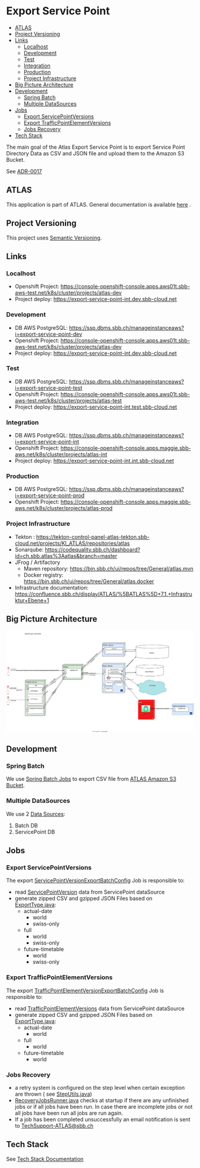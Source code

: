 # Export Service Point

<!-- toc -->

- [ATLAS](#atlas)
- [Project Versioning](#project-versioning)
- [Links](#links)
  * [Localhost](#localhost)
  * [Development](#development)
  * [Test](#test)
  * [Integration](#integration)
  * [Production](#production)
  * [Project Infrastructure](#project-infrastructure)
- [Big Picture Architecture](#big-picture-architecture)
- [Development](#development-1)
  * [Spring Batch](#spring-batch)
  * [Multiple DataSources](#multiple-datasources)
- [Jobs](#jobs)
  * [Export ServicePointVersions](#export-servicepointversions)
  * [Export TrafficPointElementVersions](#export-trafficpointelementversions)
  * [Jobs Recovery](#jobs-recovery)
- [Tech Stack](#tech-stack)

<!-- tocstop -->

The main goal of the Atlas Export Service Point is to export Service Point Directory Data as CSV and JSON file and
upload them to the Amazon S3 Bucket.

See [ADR-0017](https://confluence.sbb.ch/display/ATLAS/ADR-0017%3A++Service+Point+Directory+CSV+Export)

## ATLAS

This application is part of ATLAS. General documentation is
available [here](https://code.sbb.ch/projects/KI_ATLAS/repos/atlas-backend/browse/README.md#big-picture)
.

## Project Versioning

This project uses [Semantic Versioning](https://semver.org/).

## Links

### Localhost

* Openshift Project: https://console-openshift-console.apps.aws01t.sbb-aws-test.net/k8s/cluster/projects/atlas-dev
* Project deploy: https://export-service-point-int.dev.sbb-cloud.net

### Development

* DB AWS PostgreSQL: https://ssp.dbms.sbb.ch/manageinstanceaws?i=export-service-point-dev
* Openshift Project: https://console-openshift-console.apps.aws01t.sbb-aws-test.net/k8s/cluster/projects/atlas-dev
* Project deploy: https://export-service-point-int.dev.sbb-cloud.net

### Test

* DB AWS PostgreSQL: https://ssp.dbms.sbb.ch/manageinstanceaws?i=export-service-point-test
* Openshift Project: https://console-openshift-console.apps.aws01t.sbb-aws-test.net/k8s/cluster/projects/atlas-test
* Project deploy: https://export-service-point-int.test.sbb-cloud.net

### Integration

* DB AWS PostgreSQL: https://ssp.dbms.sbb.ch/manageinstanceaws?i=export-service-point-int
* Openshift Project: https://console-openshift-console.apps.maggie.sbb-aws.net/k8s/cluster/projects/atlas-int
* Project deploy: https://export-service-point-int.int.sbb-cloud.net

### Production

* DB AWS PostgreSQL: https://ssp.dbms.sbb.ch/manageinstanceaws?i=export-service-point-prod
* Openshift
  Project: https://console-openshift-console.apps.maggie.sbb-aws.net/k8s/cluster/projects/atlas-prod

### Project Infrastructure

* Tekton : https://tekton-control-panel-atlas-tekton.sbb-cloud.net/projects/KI_ATLAS/repositories/atlas
* Sonarqube: https://codequality.sbb.ch/dashboard?id=ch.sbb.atlas%3Aatlas&branch=master
* JFrog / Artifactory
    * Maven repository: https://bin.sbb.ch/ui/repos/tree/General/atlas.mvn
    * Docker registry: https://bin.sbb.ch/ui/repos/tree/General/atlas.docker
* Infrastructure
  documentation: https://confluence.sbb.ch/display/ATLAS/%5BATLAS%5D+7.1.+Infrastruktur+Ebene+1

## Big Picture Architecture

![Architecture](documentation/AtlasServicePointExportArch.svg)

## Development

### Spring Batch

We use [Spring Batch Jobs](https://docs.spring.io/spring-batch/docs/current/reference/html/) to export CSV file from
[ATLAS Amazon S3 Bucket](../base-atlas/documentation/amazon/README.md).

### Multiple DataSources

We use
2 [Data Sources](https://docs.spring.io/spring-boot/docs/2.1.x/reference/html/howto-data-access.html#howto-two-datasources):

1. Batch DB
2. ServicePoint DB

## Jobs

### Export ServicePointVersions

The
export [ServicePointVersionExportBatchConfig](src/main/java/ch/sbb/exportservice/config/ServicePointVersionExportBatchConfig.java)
Job is responsible to:

* read [ServicePointVersion](src/main/java/ch/sbb/exportservice/entity/ServicePointVersion.java) data from ServicePoint
  dataSource
* generate zipped CSV and gzipped JSON Files based
  on [ExportType.java](src/main/java/ch/sbb/exportservice/model/ExportType.java):
    * actual-date
        * world
        * swiss-only
    * full
        * world
        * swiss-only
    * future-timetable
        * world
        * swiss-only

### Export TrafficPointElementVersions

The
export [TrafficPointElementVersionExportBatchConfig](src/main/java/ch/sbb/exportservice/config/TrafficPointElementVersionExportBatchConfig.java)
Job is responsible to:

* read [TrafficPointElementVersions](src/main/java/ch/sbb/exportservice/entity/TrafficPointElementVersion.java) data
  from ServicePoint dataSource
* generate zipped CSV and gzipped JSON Files based
  on [ExportType.java](src/main/java/ch/sbb/exportservice/model/ExportType.java):
    * actual-date
        * world
    * full
        * world
    * future-timetable
        * world

### Jobs Recovery

* a retry system is configured on the step level when certain exception are thrown (
  see [StepUtils.java](src/main/java/ch/sbb/exportservice/utils/StepUtils.java))
* [RecoveryJobsRunner.java](src/main/java/ch/sbb/exportservice/recovery/RecoveryJobsRunner.java) checks at startup if there are any unfinished jobs or if all jobs have been run. In case
  there are incomplete jobs or not all jobs have been run all jobs are run again.
* If a job has been completed unsuccessfully an email notification is sent to TechSupport-ATLAS@sbb.ch

## Tech Stack

See [Tech Stack Documentation](../documentation/tech-stack-service.md)